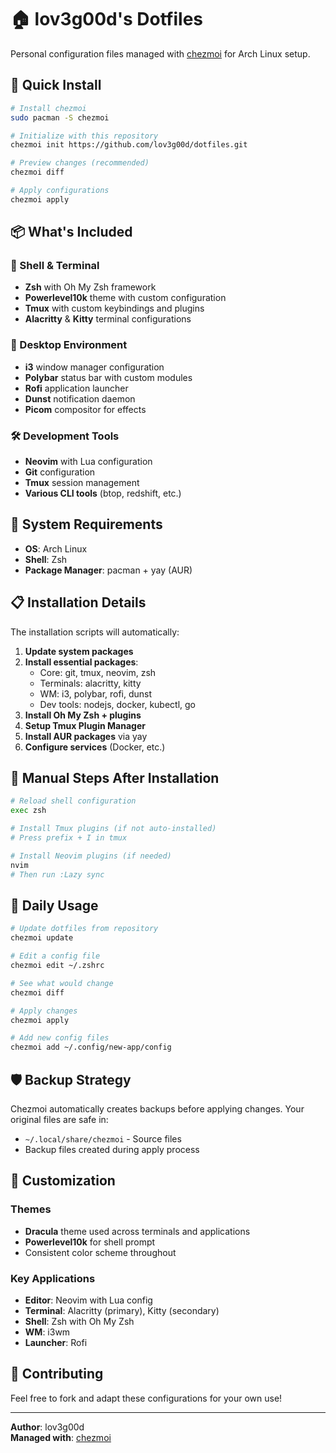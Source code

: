 # 🏠 lov3g00d's Dotfiles

Personal configuration files managed with [chezmoi](https://chezmoi.io) for Arch Linux setup.

## 🚀 Quick Install

```bash
# Install chezmoi
sudo pacman -S chezmoi

# Initialize with this repository
chezmoi init https://github.com/lov3g00d/dotfiles.git

# Preview changes (recommended)
chezmoi diff

# Apply configurations
chezmoi apply
```

## 📦 What's Included

### 🐚 Shell & Terminal
- **Zsh** with Oh My Zsh framework
- **Powerlevel10k** theme with custom configuration
- **Tmux** with custom keybindings and plugins
- **Alacritty** & **Kitty** terminal configurations

### 🎨 Desktop Environment
- **i3** window manager configuration
- **Polybar** status bar with custom modules
- **Rofi** application launcher
- **Dunst** notification daemon
- **Picom** compositor for effects

### 🛠️ Development Tools
- **Neovim** with Lua configuration
- **Git** configuration
- **Tmux** session management
- **Various CLI tools** (btop, redshift, etc.)

## 🔧 System Requirements

- **OS**: Arch Linux
- **Shell**: Zsh
- **Package Manager**: pacman + yay (AUR)

## 📋 Installation Details

The installation scripts will automatically:

1. **Update system packages**
2. **Install essential packages**:
   - Core: git, tmux, neovim, zsh
   - Terminals: alacritty, kitty
   - WM: i3, polybar, rofi, dunst
   - Dev tools: nodejs, docker, kubectl, go
3. **Install Oh My Zsh + plugins**
4. **Setup Tmux Plugin Manager**
5. **Install AUR packages** via yay
6. **Configure services** (Docker, etc.)

## 🎯 Manual Steps After Installation

```bash
# Reload shell configuration
exec zsh

# Install Tmux plugins (if not auto-installed)
# Press prefix + I in tmux

# Install Neovim plugins (if needed)
nvim
# Then run :Lazy sync
```

## 🔄 Daily Usage

```bash
# Update dotfiles from repository
chezmoi update

# Edit a config file
chezmoi edit ~/.zshrc

# See what would change
chezmoi diff

# Apply changes
chezmoi apply

# Add new config files
chezmoi add ~/.config/new-app/config
```

## 🛡️ Backup Strategy

Chezmoi automatically creates backups before applying changes. Your original files are safe in:
- `~/.local/share/chezmoi` - Source files
- Backup files created during apply process

## 🎨 Customization

### Themes
- **Dracula** theme used across terminals and applications
- **Powerlevel10k** for shell prompt
- Consistent color scheme throughout

### Key Applications
- **Editor**: Neovim with Lua config
- **Terminal**: Alacritty (primary), Kitty (secondary)
- **Shell**: Zsh with Oh My Zsh
- **WM**: i3wm
- **Launcher**: Rofi

## 🤝 Contributing

Feel free to fork and adapt these configurations for your own use!

---

**Author**: lov3g00d  
**Managed with**: [chezmoi](https://chezmoi.io)